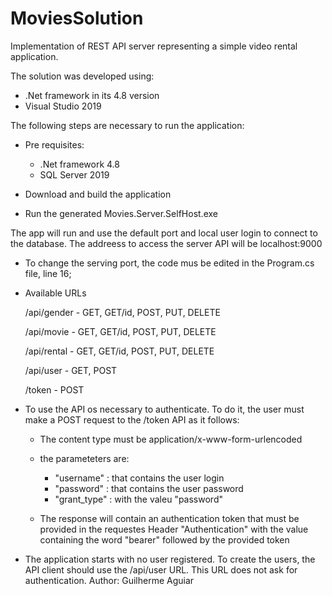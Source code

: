 # MoviesSolution

Implementation of REST API server representing a simple video rental application. 

The solution was developed using:
  - .Net framework in its 4.8 version
  - Visual Studio 2019

The following steps are necessary to run the application: 
  - Pre requisites:    
    - .Net framework 4.8
    - SQL Server 2019
  
  - Download and build the application
  - Run the generated Movies.Server.SelfHost.exe  

The app will run and use the default port and local user login to connect to the database.
The addreess to access the server API will be localhost:9000
  - To change the serving port, the code mus be edited in the Program.cs file, line 16;

- Available URLs

    /api/gender - GET, GET/id, POST, PUT, DELETE
    
    /api/movie - GET, GET/id, POST, PUT, DELETE
    
    /api/rental - GET, GET/id, POST, PUT, DELETE
  
    /api/user - GET, POST
    
    /token - POST

- To use the API os necessary to authenticate. To do it, the user must make a POST request to the /token API as it follows: 
  - The content type must be application/x-www-form-urlencoded 
  - the parameteters are:
    - "username" : that contains the user login
    - "password" : that contains the user password
    - "grant_type" : with the valeu "password"
  
  - The response will contain an authentication token that must be provided in the requestes Header "Authentication" with the value containing the word "bearer" followed by the provided token  
    
- The application starts with no user registered. To create the users, the API client should use the /api/user URL. This URL does not ask for authentication.
Author: Guilherme Aguiar
